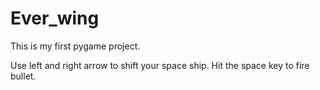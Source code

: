 # Ever_wing

This is my first pygame project.

Use left and right arrow to shift your space ship.
Hit the space key to fire bullet.
